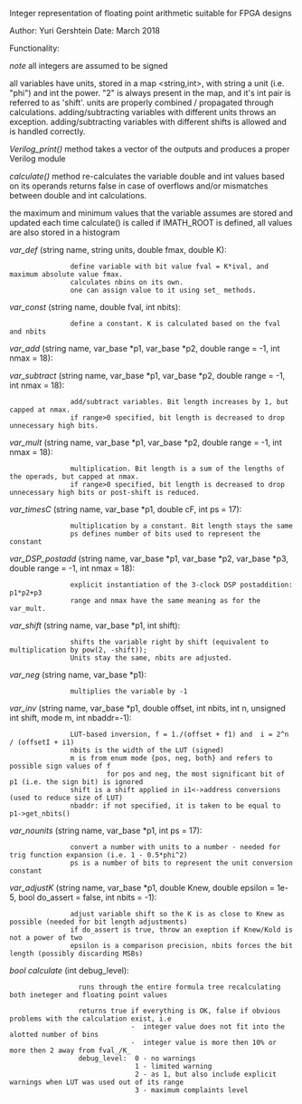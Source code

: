 
 Integer representation of floating point arithmetic suitable for FPGA designs
 
 Author: Yuri Gershtein 
 Date:   March 2018

 Functionality:

  *note* all integers are assumed to be signed

  all variables have units, stored in a map <string,int>, with string a unit (i.e. "phi") and int the power.
                   "2" is always present in the map, and it's int pair is referred to as 'shift'.
                   units are properly combined / propagated through calculations.
                   adding/subtracting variables with different units throws an exception.
                   adding/subtracting variables with different shifts is allowed and is handled correctly.

*Verilog_print()* method takes a vector of the outputs and produces a proper Verilog module

*calculate()* method re-calculates the variable double and int values based on its operands
                   returns false in case of overflows and/or mismatches between double and int calculations.

 the maximum and minimum values that the variable assumes are stored and updated each time calculate() is called
 if IMATH_ROOT is defined, all values are also stored in a histogram

*var_def*     (string name, string units, double fmax, double K):

                   define variable with bit value fval = K*ival, and maximum absolute value fmax.
                   calculates nbins on its own.
                   one can assign value to it using set_ methods.

*var_const*   (string name, double fval, int nbits):

                   define a constant. K is calculated based on the fval and nbits

 *var_add*      (string name, var_base *p1, var_base *p2, double range = -1, int nmax = 18):
 
 *var_subtract* (string name, var_base *p1, var_base *p2, double range = -1, int nmax = 18):
 
                   add/subtract variables. Bit length increases by 1, but capped at nmax.
                   if range>0 specified, bit length is decreased to drop unnecessary high bits.

 *var_mult*    (string name, var_base *p1, var_base *p2, double range = -1, int nmax = 18):
 
                   multiplication. Bit length is a sum of the lengths of the operads, but capped at nmax.
                   if range>0 specified, bit length is decreased to drop unnecessary high bits or post-shift is reduced.

 *var_timesC*  (string name, var_base *p1, double cF, int ps = 17):
 
                   multiplication by a constant. Bit length stays the same
                   ps defines number of bits used to represent the constant

*var_DSP_postadd* (string name, var_base *p1, var_base *p2, var_base *p3, double range = -1, int nmax = 18):

                   explicit instantiation of the 3-clock DSP postaddition: p1*p2+p3
                   range and nmax have the same meaning as for the var_mult.

*var_shift*  (string name, var_base *p1, int shift):
 
                   shifts the variable right by shift (equivalent to multiplication by pow(2, -shift));
                   Units stay the same, nbits are adjusted.

 *var_neg*    (string name, var_base *p1):
 
                   multiplies the variable by -1

 *var_inv*    (string name, var_base *p1, double offset, int nbits, int n, unsigned int shift, mode m, int nbaddr=-1):
 
                   LUT-based inversion, f = 1./(offset + f1) and  i = 2^n / (offsetI + i1)
                   nbits is the width of the LUT (signed)
                   m is from enum mode {pos, neg, both} and refers to possible sign values of f
                            for pos and neg, the most significant bit of p1 (i.e. the sign bit) is ignored
                   shift is a shift applied in i1<->address conversions (used to reduce size of LUT)
                   nbaddr: if not specified, it is taken to be equal to p1->get_nbits()
                           

 *var_nounits* (string name, var_base *p1, int ps = 17):
 
                   convert a number with units to a number - needed for trig function expansion (i.e. 1 - 0.5*phi^2)
                   ps is a number of bits to represent the unit conversion constant

*var_adjustK* (string name, var_base *p1, double Knew, double epsilon = 1e-5, bool do_assert = false, int nbits = -1):

                   adjust variable shift so the K is as close to Knew as possible (needed for bit length adjustments) 
                   if do_assert is true, throw an exeption if Knew/Kold is not a power of two
                   epsilon is a comparison precision, nbits forces the bit length (possibly discarding MSBs)


*bool calculate* (int debug_level):

                     runs through the entire formula tree recalculating both ineteger and floating point values

                     returns true if everything is OK, false if obvious problems with the calculation exist, i.e
                                  -  integer value does not fit into the alotted number of bins
                                  -  integer value is more then 10% or more then 2 away from fval_/K_ 
                     debug_level:  0 - no warnings
                                   1 - limited warning
                                   2 - as 1, but also include explicit warnings when LUT was used out of its range
                                   3 - maximum complaints level


